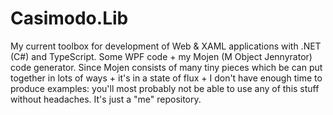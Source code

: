 # Casimodo.Lib

My current toolbox for development of Web & XAML applications with .NET (C#) and TypeScript.
Some WPF code + my Mojen (M Object Jennyrator) code generator.
Since Mojen consists of many tiny pieces which be can put together in lots of ways + it's in a state of flux + I don't have enough time to produce examples: you'll most probably not be able to use any of this stuff without headaches. It's just a "me" repository.
